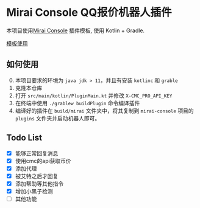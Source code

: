 # Mirai Console QQ报价机器人插件

本项目使用[Mirai Console](https://github.com/mamoe/mirai-console) 插件模板, 使用 Kotlin + Gradle.

[模板使用](https://github.com/project-mirai/how-to-use-plugin-template)


## 如何使用
0. 本项目要求的环境为 `java jdk > 11`，并且有安装 `kotlinc` 和 `grable` 
1. 克隆本仓库
2. 打开 `src/main/kotlin/PluginMain.kt` 并修改 `X-CMC_PRO_API_KEY`
3. 在终端中使用 `./grablew buildPlugin` 命令编译插件
4. 编译好的插件在 `build/mirai` 文件夹中，将其复制到 `mirai-console` 项目的 `plugins` 文件夹并启动机器人即可。

## Todo List

- [x] 能够正常回复消息
- [x] 使用cmc的api获取币价
- [x] 添加代理
- [x] 被艾特之后才回复
- [x] 添加帮助等其他指令
- [x] 增加小黑子检测
- [ ] 其他功能